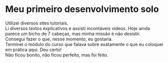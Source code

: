 <h1>Meu primeiro desenvolvimento solo</h1>
<p>
Utilizei diversos sites tutoriais.<br>
Li diversos textos explicativos e assisti incontáveis vídeos. Hoje ainda parece um bicho de 7 cabeças, mas minha missão é não desistir.<br>
Consegui fazer o que, nesse momento, eu gostaria. <br>
Terminei o módulo do curso que falava sobre exatamente o que eu coloquei em prática aqui. Deu certo!<br> 
Não ficou bonito, não ficou perfeito, mas foi feito.</p>
